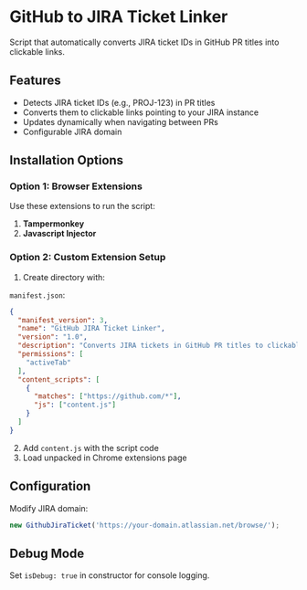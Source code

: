 # GitHub to JIRA Ticket Linker

Script that automatically converts JIRA ticket IDs in GitHub PR titles into clickable links.

## Features
- Detects JIRA ticket IDs (e.g., PROJ-123) in PR titles
- Converts them to clickable links pointing to your JIRA instance
- Updates dynamically when navigating between PRs
- Configurable JIRA domain

## Installation Options

### Option 1: Browser Extensions
Use these extensions to run the script:

1. **Tampermonkey**
2. **Javascript Injector**


### Option 2: Custom Extension Setup

1. Create directory with:

`manifest.json`:
```json
{
  "manifest_version": 3,
  "name": "GitHub JIRA Ticket Linker",
  "version": "1.0",
  "description": "Converts JIRA tickets in GitHub PR titles to clickable links",
  "permissions": [
    "activeTab"
  ],
  "content_scripts": [
    {
      "matches": ["https://github.com/*"],
      "js": ["content.js"]
    }
  ]
}
```

2. Add `content.js` with the script code
3. Load unpacked in Chrome extensions page

## Configuration

Modify JIRA domain:
```javascript
new GithubJiraTicket('https://your-domain.atlassian.net/browse/');
```

## Debug Mode
Set `isDebug: true` in constructor for console logging.

